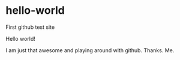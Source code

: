 # hello-world
First github test site

Hello world!

I am just that awesome and playing around with github.
Thanks.
Me.
